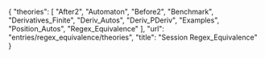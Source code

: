 {
    "theories": [
        "After2",
        "Automaton",
        "Before2",
        "Benchmark",
        "Derivatives_Finite",
        "Deriv_Autos",
        "Deriv_PDeriv",
        "Examples",
        "Position_Autos",
        "Regex_Equivalence"
    ],
    "url": "entries/regex_equivalence/theories",
    "title": "Session Regex_Equivalence"
}